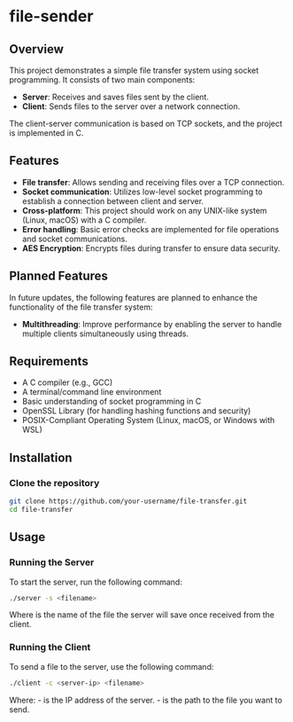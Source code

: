 # file-sender

## Overview

This project demonstrates a simple file transfer system using socket programming. It consists of two main components:

- **Server**: Receives and saves files sent by the client.
- **Client**: Sends files to the server over a network connection.

The client-server communication is based on TCP sockets, and the project is implemented in C.

## Features

- **File transfer**: Allows sending and receiving files over a TCP connection.
- **Socket communication**: Utilizes low-level socket programming to establish a connection between client and server.
- **Cross-platform**: This project should work on any UNIX-like system (Linux, macOS) with a C compiler.
- **Error handling**: Basic error checks are implemented for file operations and socket communications.
- **AES Encryption**: Encrypts files during transfer to ensure data security.


## Planned Features

In future updates, the following features are planned to enhance the functionality of the file transfer system:

- **Multithreading**: Improve performance by enabling the server to handle multiple clients simultaneously using threads.

## Requirements

- A C compiler (e.g., GCC)
- A terminal/command line environment
- Basic understanding of socket programming in C
- OpenSSL Library (for handling hashing functions and security)
- POSIX-Compliant Operating System (Linux, macOS, or Windows with WSL)
  
## Installation

### Clone the repository

```bash
git clone https://github.com/your-username/file-transfer.git
cd file-transfer
```

## Usage

### Running the Server

To start the server, run the following command:

```bash
./server -s <filename>
```
Where <filename> is the name of the file the server will save once received from the client.

### Running the Client

To send a file to the server, use the following command:

```bash
./client -c <server-ip> <filename>
```
Where:
    - <server-ip> is the IP address of the server.
    - <filename> is the path to the file you want to send. 
